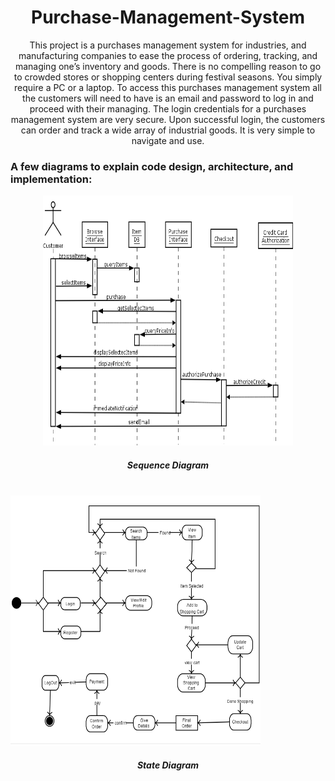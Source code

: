 <h1 align = "center"> Purchase-Management-System </h1> 

<p align = "center" fontsize = 20>
This project is a purchases management system for industries, and manufacturing companies to ease the process of ordering, tracking, and managing one’s inventory and goods. There is no compelling reason to go to crowded stores or shopping centers during festival seasons. You simply require a PC or a laptop. To access this purchases management system all the customers will need to have is an email and password to log in and proceed with their managing. The login credentials for a purchases management system are very secure. Upon successful login, the customers can order and track a wide array of industrial goods. It is very simple to navigate and use.
</p>

### A few diagrams to explain  code design, architecture, and implementation:
<p align = "center">
<img src = "/Diagrams/Sequence_Diagram.png" alt="sequence diagram" height = 400 width = 400/>
<h5 align = "center"> Sequence Diagram </h5>
<br>
<img src = "/Diagrams/State_Diagram.png" height = 400 width = 400/>
<h5 align = "center"> State Diagram </h5>
</p>


